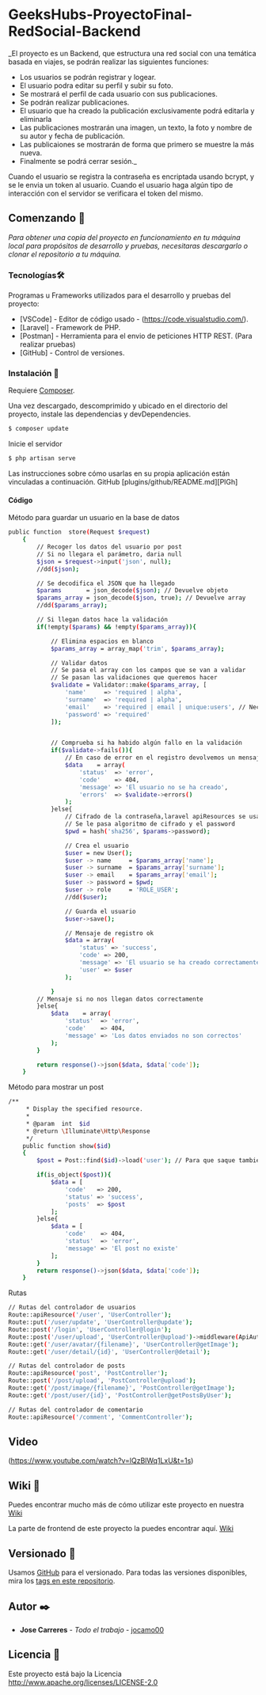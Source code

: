 # GeeksHubs-ProyectoFinal-RedSocial-Backend

_El proyecto es un Backend, que estructura una red social con una temática basada en viajes, se podrán realizar las siguientes funciones:
 * Los usuarios se podrán registrar y logear.
 * El usuario podra editar su perfil y subir su foto.
 * Se mostrará el perfil de cada usuario con sus publicaciones.
 * Se podrán realizar publicaciones.
 * El usuario que ha creado la publicación exclusivamente podrá editarla y eliminarla
 * Las publicaciones mostrarán una imagen, un texto, la foto y nombre de su autor y fecha de publicación.
 * Las publicaiones se mostrarán de forma que primero se muestre la más nueva.
 * Finalmente se podrá cerrar sesión._


Cuando el usuario se registra la contraseña es encriptada usando bcrypt, y se le envia un token al usuario. Cuando el usuario haga algún tipo de interacción con el servidor se verificara el token del mismo.


## Comenzando 🚀

_Para obtener una copia del proyecto en funcionamiento en tu máquina local para propósitos de desarrollo y pruebas, necesitaras descargarlo o clonar el repositorio a tu máquina._


### Tecnologías🛠️

Programas u Frameworks utilizados para el desarrollo y pruebas del proyecto:

* [VSCode] - Editor de código usado - (https://code.visualstudio.com/).
* [Laravel] - Framework de PHP.
* [Postman] - Herramienta para el envio de peticiones HTTP REST. (Para realizar pruebas)
* [GitHub] - Control de versiones.


### Instalación 🔧

Requiere [Composer](https://getcomposer.org/).

Una vez descargado, descomprimido y ubicado en el directorio del proyecto, instale las dependencias y devDependencies.

```sh
$ composer update
```

Inicie el servidor

```sh
$ php artisan serve
```

Las instrucciones sobre cómo usarlas en su propia aplicación están vinculadas a continuación.
GitHub  [plugins/github/README.md][PlGh] 


#### Código

Método para guardar un usuario en la base de datos
```sh
public function  store(Request $request)
    {
        // Recoger los datos del usuario por post
        // Si no llegara el parámetro, daria null
        $json = $request->input('json', null);
        //dd($json);

        // Se decodifica el JSON que ha llegado
        $params       = json_decode($json); // Devuelve objeto
        $params_array = json_decode($json, true); // Devuelve array
        //dd($params_array);

        // Si llegan datos hace la validación
        if(!empty($params) && !empty($params_array)){

            // Elimina espacios en blanco
            $params_array = array_map('trim', $params_array);

            // Validar datos
            // Se pasa el array con los campos que se van a validar
            // Se pasan las validaciones que queremos hacer
            $validate = Validator::make($params_array, [
                'name'     => 'required | alpha',
                'surname'  => 'required | alpha',
                'email'    => 'required | email | unique:users', // Necesita la tabla
                'password' => 'required'
            ]);


            // Comprueba si ha habido algún fallo en la validación
            if($validate->fails()){
                // En caso de error en el registro devolvemos un mensaje con el error
                $data    = array(
                    'status'  => 'error',
                    'code'    => 404,
                    'message' => 'El usuario no se ha creado',
                    'errors'  => $validate->errors()
                );
            }else{
                // Cifrado de la contraseña,laravel apiResources se usa el método hash()
                // Se le pasa algoritmo de cifrado y el password
                $pwd = hash('sha256', $params->password);

                // Crea el usuario
                $user = new User();
                $user -> name     = $params_array['name'];
                $user -> surname  = $params_array['surname'];
                $user -> email    = $params_array['email'];
                $user -> password = $pwd;
                $user -> role     = 'ROLE_USER';
                //dd($user);

                // Guarda el usuario
                $user->save();

                // Mensaje de registro ok
                $data = array(
                    'status' => 'success',
                    'code' => 200,
                    'message' => 'El usuario se ha creado correctamente',
                    'user' => $user
                );

            }
        // Mensaje si no nos llegan datos correctamente
        }else{
            $data    = array(
                'status'  => 'error',
                'code'    => 404,
                'message' => 'Los datos enviados no son correctos'
            );
        }

        return response()->json($data, $data['code']);
    }
```


Método para mostrar un post
```sh
/**
     * Display the specified resource.
     *
     * @param  int  $id
     * @return \Illuminate\Http\Response
     */
    public function show($id)
    {
        $post = Post::find($id)->load('user'); // Para que saque tambien la propiedad de usuario

        if(is_object($post)){
            $data = [
                'code'   => 200,
                'status' => 'success',
                'posts'  => $post
            ];
        }else{
            $data = [
                'code'    => 404,
                'status'  => 'error',
                'message' => 'El post no existe'
            ];
        }
        return response()->json($data, $data['code']);
    }
```


Rutas
```sh
// Rutas del controlador de usuarios
Route::apiResource('/user', 'UserController');
Route::put('/user/update', 'UserController@update');
Route::post('/login', 'UserController@login');
Route::post('/user/upload', 'UserController@upload')->middleware(ApiAuthMiddleware::class);
Route::get('/user/avatar/{filename}', 'UserController@getImage');
Route::get('/user/detail/{id}', 'UserController@detail');

// Rutas del controlador de posts
Route::apiResource('post', 'PostController');
Route::post('/post/upload', 'PostController@upload');
Route::get('/post/image/{filename}', 'PostController@getImage');
Route::get('/post/user/{id}', 'PostController@getPostsByUser');

// Rutas del controlador de comentario
Route::apiResource('/comment', 'CommentController');
```

## Video
(https://www.youtube.com/watch?v=lQzBlWq1LxU&t=1s)

## Wiki 📖

Puedes encontrar mucho más de cómo utilizar este proyecto en nuestra [Wiki](https://github.com/jocamo00/GeeksHubs-ProyectoFinal-RedSocial-Backend.git)

La parte de frontend de este proyecto la puedes encontrar aquí. [Wiki](https://github.com/jocamo00/GeeksHubs-ProyectoFinal-RedSocial-Frontend.git)

## Versionado 📌

Usamos [GitHub](https://github.com/) para el versionado. Para todas las versiones disponibles, mira los [tags en este repositorio](https://github.com/jocamo00/GeeksHubs-ProyectoFinal-RedSocial-Backend.git).

## Autor ✒️

* **Jose Carreres** - *Todo el trabajo* - [jocamo00](https://github.com/jocamo00)

## Licencia 📄

Este proyecto está bajo la Licencia http://www.apache.org/licenses/LICENSE-2.0








